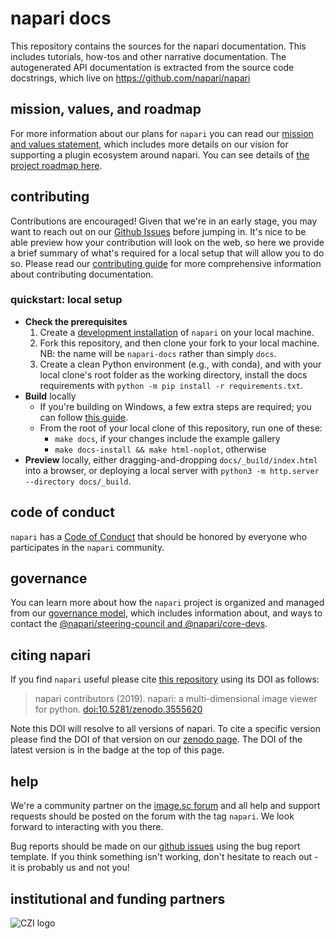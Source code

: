 # napari docs

This repository contains the sources for the napari documentation. This includes tutorials, how-tos and other narrative documentation. The autogenerated API documentation is extracted from the source code docstrings, which live on https://github.com/napari/napari

## mission, values, and roadmap

For more information about our plans for `napari` you can read our [mission and values statement](https://napari.org/community/mission_and_values.html), which includes more details on our vision for supporting a plugin ecosystem around napari.
You can see details of [the project roadmap here](https://napari.org/roadmaps/index.html).

## contributing

Contributions are encouraged! Given that we're in an early stage, you may want to reach out on our [Github Issues](https://github.com/napari/docs/issues) before jumping in.
It's nice to be able preview how your contribution will look on the web, so here we provide a brief summary of what's required for a local setup that will allow you to do so.
Please read our [contributing guide](https://napari.org/dev/developers/contributing/documentation/index.html) for more comprehensive information about contributing documentation.

### quickstart: local setup
* __Check the prerequisites__
    1. Create a [development installation](https://napari.org/dev/developers/contributing/dev_install.html#dev-installation) of `napari` on your local machine.
    1. Fork this repository, and then clone your fork to your local machine. 
NB: the name will be `napari-docs` rather than simply `docs`.
    1. Create a clean Python environment (e.g., with conda), and with your local clone's root folder as the working directory, install the docs requirements with `python -m pip install -r requirements.txt`.
* __Build__ locally
    * If you're building on Windows, a few extra steps are required; you can follow [this guide](https://napari.org/stable/developers/documentation/index.html#building-the-documentation-on-windows).
    * From the root of your local clone of this repository, run one of these:
        * `make docs`, if your changes include the example gallery
        * `make docs-install && make html-noplot`, otherwise
* __Preview__ locally, either dragging-and-dropping `docs/_build/index.html` into a browser, or deploying a local server with `python3 -m http.server --directory docs/_build`.

## code of conduct

`napari` has a [Code of Conduct](https://napari.org/community/code_of_conduct.html) that should be honored by everyone who participates in the `napari` community.

## governance

You can learn more about how the `napari` project is organized and managed from our [governance model](https://napari.org/community/governance.html), which includes information about, and ways to contact the [@napari/steering-council and @napari/core-devs](https://napari.org/community/team.html#current-core-developers).

## citing napari

If you find `napari` useful please cite [this repository](https://github.com/napari/napari) using its DOI as follows:

> napari contributors (2019). napari: a multi-dimensional image viewer for python. [doi:10.5281/zenodo.3555620](https://zenodo.org/record/3555620)

Note this DOI will resolve to all versions of napari. To cite a specific version please find the
DOI of that version on our [zenodo page](https://zenodo.org/record/3555620). The DOI of the latest version is in the badge at the top of this page.

## help

We're a community partner on the [image.sc forum](https://forum.image.sc/tags/napari) and all help and support requests should be posted on the forum with the tag `napari`. We look forward to interacting with you there.

Bug reports should be made on our [github issues](https://github.com/napari/napari/issues/new?template=bug_report.md) using
the bug report template. If you think something isn't working, don't hesitate to reach out - it is probably us and not you!

## institutional and funding partners

<picture>
  <source media="(prefers-color-scheme: dark)" srcset="https://chanzuckerberg.com/wp-content/themes/czi/img/logo-white.svg">
  <img alt="CZI logo" src="https://chanzuckerberg.com/wp-content/themes/czi/img/logo.svg">
</picture>
